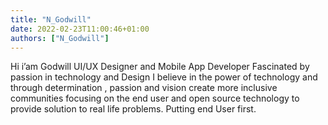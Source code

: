```yaml
---
title: "N_Godwill"
date: 2022-02-23T11:00:46+01:00
authors: ["N_Godwill"]
---
```

Hi i’am Godwill
UI/UX Designer and Mobile App Developer
Fascinated by passion in technology and Design
I believe in the power of technology and through determination , passion and vision create more inclusive communities focusing on the end user and open source technology to provide solution to real life problems. 
Putting end User first.

